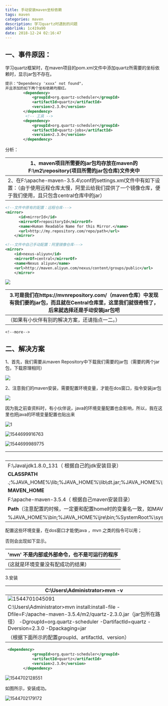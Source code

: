 ```yaml
---
title: 手动安装maven坐标依赖
tags: maven
categories: maven
description: 学习quartz时遇到的问题
abbrlink: 1c419a90
date: 2018-12-24 02:16:47
---
```




## 一、事件原因：

学习quartz框架时，在maven项目的pom.xml文件中添加quartz所需要的坐标依赖时，显示jar包不存在。

```xml
提示："Dependency 'xxxx‘ not found"，	
并且添加的如下两个坐标依赖均报红。
        <dependency>
            <groupId>org.quartz-scheduler</groupId>
            <artifactId>quartz</artifactId>
            <version>2.3.0</version>
        </dependency>
         <!-- 工具 -->
        <dependency>
            <groupId>org.quartz-scheduler</groupId>
            <artifactId>quartz-jobs</artifactId>
            <version>2.3.0</version>
        </dependency>
```

分析：

| 1、maven项目所需要的jar包均存放在maven的F:\m2\repository(项目所需的jar包仓库)文件夹中 |
| ------------------------------------------------------------ |
| 2、在F:\apache-maven-3.5.4\conf的settings.xml文件中有如下设置：（由于使用远程仓库太慢，阿里云给我们提供了一个镜像仓库，便于我们使用，且只包含central仓库中的jar） |

```xml
<!--文件中原有的配置：远程仓库--->
<mirror>
      <id>mirrorId</id>
      <mirrorOf>repositoryId</mirrorOf>
      <name>Human Readable Name for this Mirror.</name>
      <url>http://my.repository.com/repo/path</url>
    </mirror>
```



```xml
<!--文件中自己手动配置：阿里镜像仓库--->
<mirror>  
	<id>nexus-aliyun</id>  
	<mirrorOf>central</mirrorOf>    
	<name>Nexus aliyun</name>  
	<url>http://maven.aliyun.com/nexus/content/groups/public</url>
    </mirror>
```

![](C:\Users\Administrator\Desktop\1.jpg)

| 3.可是我们在https://mvnrepository.com/（maven仓库）中发现有我们要的jar包，而且就在Central仓库里，这里我们就很奇怪了，后来就选择还是手动安装jar包吧 |
| ------------------------------------------------------------ |
| （如果有小伙伴有别的解决方案，还请指点一二。）               |

```
<!--more-->
```



## 二、解决方案

1、首先，我们需要从maven  Repository中下载我们需要的jar包（需要的两个jar包，下载原理相同）

![](C:\Users\Administrator\Desktop\2.jpg)

2、注意我们的maven安装，需要配置环境变量，才能在dos窗口，指令安装jar包

![](C:\Users\Administrator\Desktop\4.jpg)

因为我之前查资料时，有小伙伴说，java的环境变量配置也会影响，所以，我在这里也把java的环境变量配置也贴出来

![1](C:\Users\Administrator\Desktop\5.jpg)

![1544699916763](C:\Users\ADMINI~1\AppData\Local\Temp\1544699916763.png)

![1544699989775](C:\Users\ADMINI~1\AppData\Local\Temp\1544699989775.png)

| JAVA_HOME                                                    |
| ------------------------------------------------------------ |
| F:\Java\jdk1.8.0_131（  根据自己的jdk安装目录）              |
| **CLASSPATH**                                                |
| .;%JAVA_HOME%\lib;%JAVA_HOME%\lib\dt.jar;%JAVA_HOME%\lib\tools.jar |
| **MAVEN_HOME**                                               |
| F:\apache-maven-3.5.4（ 根据自己maven安装目录）              |
| **Path**（注意配置的时候，一定要和配置home时的变量名一致，如MAVEN_HOME,我配置成了%MVN_HOME%\bin;） |
| %JAVA_HOME%\bin;%JAVA_HOME%\jre\bin;%SystemRoot%\system32;%SystemRoot%;%SystemRoot%\System32\Wbem;%SYSTEMROOT%\System32\WindowsPowerShell\v1.0\;%MYSQL_HOME%\bin;%MAVEN_HOME%\bin; |

配置这些环境变量，在dos窗口才能使java  ，mvn  之类的指令可以用；

否则会出现如下显示。

| 'mvn' 不是内部或外部命令，也不是可运行的程序 |
| -------------------------------------------- |
| (这就是环境变量没有配成功的结果)             |

3.安装

| C:\Users\Administrator>mvn -v                                |
| ------------------------------------------------------------ |
| ![1544701045091](C:\Users\ADMINI~1\AppData\Local\Temp\1544701045091.png) |
| C:\Users\Administrator>mvn install:install-file -Dfile=F:/apache-maven-3.5.4/m2/quartz-2.3.0.jar（jar包所在路径） -DgroupId=org.quartz-scheduler -DartifactId=quartz -Dversion=2.3.0 -Dpackaging=jar |
| （根据下面所示的配置groupId、artifactId、version）           |

```xml
 <dependency>
            <groupId>org.quartz-scheduler</groupId>
            <artifactId>quartz</artifactId>
            <version>2.3.0</version>
        </dependency>
```

![1544702128551](C:\Users\ADMINI~1\AppData\Local\Temp\1544702128551.png)

如图所示，安装成功。

![1544702179172](C:\Users\ADMINI~1\AppData\Local\Temp\1544702179172.png)

